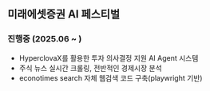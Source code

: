 ## 미래에셋증권 AI 페스티벌

### 진행중 (2025.06 ~ )

- HyperclovaX를 활용한 투자 의사결정 지원 AI Agent 시스템
- 주식 뉴스 실시간 크롤링, 전반적인 경제시장 분석
- econotimes search 자체 웹검색 코드 구축(playwright 기반)

